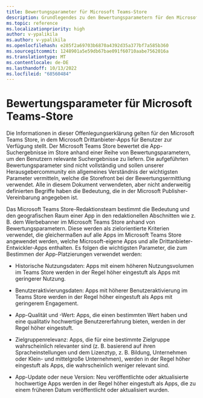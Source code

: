 ```yaml
---
title: Bewertungsparameter für Microsoft Teams-Store
description: Grundlegendes zu den Bewertungsparametern für den Microsoft Teams-Store, z. B. historische Nutzungs- und Benutzerbindungsdaten, App-Qualität und -Werte, Zielgruppenrelevanz, App-Update.
ms.topic: reference
ms.localizationpriority: high
author: v-ypalikila
ms.author: v-ypalikila
ms.openlocfilehash: e285f2a69703b6870a4392d35a377bf7a585b360
ms.sourcegitcommit: 1248901a5e59db67bae091f60710aabe7562016a
ms.translationtype: MT
ms.contentlocale: de-DE
ms.lasthandoff: 10/13/2022
ms.locfileid: "68560484"
---
```

# <a name="microsoft-teams-store-ranking-parameters"></a>Bewertungsparameter für Microsoft Teams-Store

Die Informationen in dieser Offenlegungserklärung gelten für den Microsoft Teams Store, in dem Microsoft Drittanbieter-Apps für Benutzer zur Verfügung stellt. Der Microsoft Teams Store bewertet die App-Suchergebnisse im Store anhand einer Reihe von Bewertungsparametern, um den Benutzern relevante Suchergebnisse zu liefern. Die aufgeführten Bewertungsparameter sind nicht vollständig und sollen unserer Herausgebercommunity ein allgemeines Verständnis der wichtigsten Parameter vermitteln, welche die Storefront bei der Bewertungsermittlung verwendet. Alle in diesem Dokument verwendeten, aber nicht anderweitig definierten Begriffe haben die Bedeutung, die in der Microsoft Publisher-Vereinbarung angegeben ist.

Das Microsoft Teams Store-Redaktionsteam bestimmt die Bedeutung und den geografischen Raum einer App in den redaktionellen Abschnitten wie z. B. dem Werbebanner im Microsoft Teams Store anhand von Bewertungsparametern. Diese werden als zielorientierte Kriterien verwendet, die gleichermaßen auf alle Apps im Microsoft Teams Store angewendet werden, welche Microsoft-eigene Apps und alle Drittanbieter-Entwickler-Apps enthalten. Es folgen die wichtigsten Parameter, die zum Bestimmen der App-Platzierungen verwendet werden:

* Historische Nutzungsdaten: Apps mit einem höheren Nutzungsvolumen im Teams Store werden in der Regel höher eingestuft als Apps mit geringerer Nutzung.

* Benutzeraktivierungsdaten: Apps mit höherer Benutzeraktivierung im Teams Store werden in der Regel höher eingestuft als Apps mit geringerem Engagement.

* App-Qualität und -Wert: Apps, die einen bestimmten Wert haben und eine qualitativ hochwertige Benutzererfahrung bieten, werden in der Regel höher eingestuft.

* Zielgruppenrelevanz: Apps, die für eine bestimmte Zielgruppe wahrscheinlich relevanter sind (z. B. basierend auf ihren Spracheinstellungen und dem Lizenztyp, z. B. Bildung, Unternehmen oder Klein- und mittelgroße Unternehmen), werden in der Regel höher eingestuft als Apps, die wahrscheinlich weniger relevant sind.

* App-Update oder neue Version: Neu veröffentlichte oder aktualisierte hochwertige Apps werden in der Regel höher eingestuft als Apps, die zu einem früheren Datum veröffentlicht oder aktualisiert wurden.
